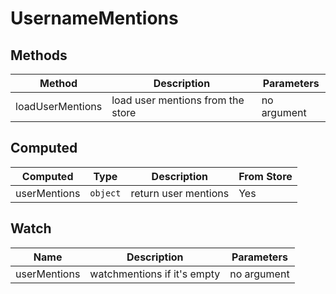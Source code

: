 # UsernameMentions

## Methods

<!-- @vuese:UsernameMentions:methods:start -->
|Method|Description|Parameters|
|---|---|---|
|loadUserMentions|load user mentions from the store|no argument|

<!-- @vuese:UsernameMentions:methods:end -->


## Computed

<!-- @vuese:UsernameMentions:computed:start -->
|Computed|Type|Description|From Store|
|---|---|---|---|
|userMentions|`object`|return user mentions|Yes|

<!-- @vuese:UsernameMentions:computed:end -->


## Watch

<!-- @vuese:UsernameMentions:watch:start -->
|Name|Description|Parameters|
|---|---|---|
|userMentions|watchmentions if it's empty|no argument|

<!-- @vuese:UsernameMentions:watch:end -->


